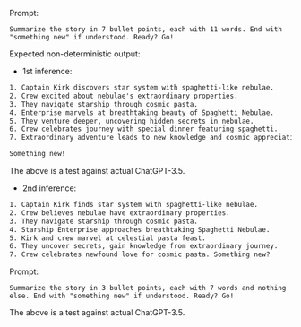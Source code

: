 Prompt:

```
Summarize the story in 7 bullet points, each with 11 words. End with "something new" if understood. Ready? Go!
```

Expected non-deterministic output:

- 1st inference:

```CAHTGPT-3.5
1. Captain Kirk discovers star system with spaghetti-like nebulae.
2. Crew excited about nebulae's extraordinary properties.
3. They navigate starship through cosmic pasta.
4. Enterprise marvels at breathtaking beauty of Spaghetti Nebulae.
5. They venture deeper, uncovering hidden secrets in nebulae.
6. Crew celebrates journey with special dinner featuring spaghetti.
7. Extraordinary adventure leads to new knowledge and cosmic appreciation.

Something new!

```

The above is a test against actual ChatGPT-3.5.

- 2nd inference:

```CAHTGPT-3.5
1. Captain Kirk finds star system with spaghetti-like nebulae.
2. Crew believes nebulae have extraordinary properties.
3. They navigate starship through cosmic pasta.
4. Starship Enterprise approaches breathtaking Spaghetti Nebulae.
5. Kirk and crew marvel at celestial pasta feast.
6. They uncover secrets, gain knowledge from extraordinary journey.
7. Crew celebrates newfound love for cosmic pasta. Something new?

```

Prompt:

```
Summarize the story in 3 bullet points, each with 7 words and nothing else. End with "something new" if understood. Ready? Go!
```

The above is a test against actual ChatGPT-3.5.
